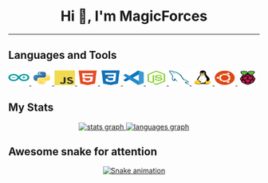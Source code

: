 <h1 align="center">Hi 👋, I'm MagicForces</h1>

---

## Languages and Tools
<a href="https://github.com/Magic-Forces">
    <div align="left">
    <img src="https://raw.githubusercontent.com/devicons/devicon/master/icons/arduino/arduino-original.svg" height="30" width="42" alt="arduino logo">
    <img src="https://raw.githubusercontent.com/devicons/devicon/master/icons/python/python-original.svg" height="30" width="42" alt="python logo">
    <img src="https://raw.githubusercontent.com/devicons/devicon/master/icons/javascript/javascript-original.svg" height="30" width="42" alt="javascript logo">
    <img src="https://raw.githubusercontent.com/devicons/devicon/master/icons/html5/html5-plain.svg" height="30" width="42" alt="html5 logo">
    <img src="https://raw.githubusercontent.com/devicons/devicon/master/icons/css3/css3-plain.svg" height="30" width="42" alt="css3 logo">
    <img src="https://raw.githubusercontent.com/devicons/devicon/master/icons/vscode/vscode-original.svg" height="30" width="42" alt="ubuntu logo">
    <img src="https://raw.githubusercontent.com/devicons/devicon/master/icons/nodejs/nodejs-original.svg" height="30" width="42" alt="nodejs logo">
    <img src="https://raw.githubusercontent.com/devicons/devicon/master/icons/mysql/mysql-original.svg" height="30" width="42" alt="mysql logo">
    <img src="https://raw.githubusercontent.com/devicons/devicon/master/icons/linux/linux-original.svg" height="30" width="42" alt="linux logo">
    <img src="https://raw.githubusercontent.com/devicons/devicon/master/icons/ubuntu/ubuntu-plain.svg" height="30" width="42" alt="ubuntu logo">
    <img src="https://raw.githubusercontent.com/devicons/devicon/master/icons/raspberrypi/raspberrypi-original.svg" height="30" width="42" alt="raspberrypi logo">
    </div>
</a>

## My Stats
<a href="https://github.com/Magic-Forces">
    <div align="center">
        <img src="https://github-readme-stats.vercel.app/api?hide_title=false&hide_rank=false&show_icons=true&include_all_commits=true&count_private=true&disable_animations=false&theme=gruvbox&locale=en&hide_border=false&username=Magic-Forces" height="150" alt="stats graph">
        <img src="https://github-readme-stats.vercel.app/api/top-langs?locale=en&hide_title=false&layout=compact&card_width=300&langs_count=5&theme=gruvbox&hide_border=false&username=Magic-Forces" height="150" alt="languages graph">
    </div>
</a>

## Awesome snake for attention
<a href="https://github.com/Magic-Forces">
    <div align="center">
        <img src="https://raw.githubusercontent.com/Magic-Forces/Magic-Forces/output/snake.svg" alt="Snake animation" />
    </div>
</a>
